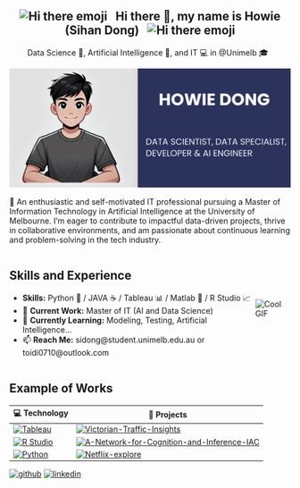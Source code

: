 <div align="center">
  <h2>
    <img src="https://user-images.githubusercontent.com/74038190/213844263-a8897a51-32f4-4b3b-b5c2-e1528b89f6f3.png" width="50px" alt="Hi there emoji" /> 
    &nbsp; Hi there 👋, my name is Howie (Sihan Dong) &nbsp; 
    <img src="https://user-images.githubusercontent.com/74038190/213844263-a8897a51-32f4-4b3b-b5c2-e1528b89f6f3.png" width="50px" alt="Hi there emoji" />
  </h2>
</div>

<div align="center">
  <p>
    Data Science 🔢, Artificial Intelligence 🧠, and IT 💻 in @Unimelb 🎓 &nbsp;
  </p>
</div>


![Profile Photo](./profile_photo.png)

🚀 An enthusiastic and self-motivated IT professional pursuing a Master of Information Technology in Artificial Intelligence at the University of Melbourne. I’m eager to contribute to impactful data-driven projects, thrive in collaborative environments, and am passionate about continuous learning and problem-solving in the tech industry.


<div style="display: flex; align-items: center; justify-content: space-between;">

<!-- Left Section: Skills and Intro -->
<div>
  <h2>Skills and Experience</h2>
  <ul>
    <li><strong>Skills:</strong> Python 🐍 / JAVA ☕ / Tableau 📊 / Matlab 📐 / R Studio 📈</li>
    <li>🔭 <strong>Current Work:</strong> Master of IT (AI and Data Science)</li>
    <li>🌱 <strong>Currently Learning:</strong> Modeling, Testing, Artificial Intelligence...</li>
    <li>📫 <strong>Reach Me:</strong> sidong@student.unimelb.edu.au or toidi0710@outlook.com</li>
  </ul>
</div>

<!-- Right Section: GIF -->
<div>
  <img src="https://github.com/Anmol-Baranwal/Cool-GIFs-For-GitHub/assets/74038190/993370af-11f4-48e7-9e0d-e5b79c2e7890" alt="Cool GIF" width="400">
</div>

</div>



## Example of Works
<!-- START OF PROFILE STACK, DO NOT REMOVE -->
| 💻 **Technology** | 🚀 **Projects** |
| - | - |
|[![Tableau](https://img.shields.io/static/v1?label=&message=Tableau&color=E97627&logo=tableau&logoColor=FFFFFF)](https://www.tableau.com/)|[![Victorian-Traffic-Insights](https://img.shields.io/static/v1?label=&message=Victorian-Traffic-Insights&color=000605&logo=github&logoColor=FFFFFF&labelColor=000605)](https://github.com/HowieSihanDong/Victorian-Traffic-Insights-Tableau-Visualization.git)|
|[![R Studio](https://img.shields.io/static/v1?label=&message=R%20Studio&color=75AADB&logo=rstudio&logoColor=FFFFFF)](https://www.rstudio.com/)|[![A-Network-for-Cognition-and-Inference-IAC](https://img.shields.io/static/v1?label=&message=A-Network-for-Cognition-and-Inference-IAC&color=000605&logo=github&logoColor=FFFFFF&labelColor=000605)](https://github.com/HowieSihanDong/A-Network-for-Cognition-and-Inference-IAC.git)|
|[![Python](https://img.shields.io/static/v1?label=&message=Python&color=3776AB&logo=python&logoColor=FFFFFF)](https://www.python.org/)|[![Netflix-explore](https://img.shields.io/static/v1?label=&message=Netflix-explore&color=E50914&logo=netflix&logoColor=FFFFFF)](https://github.com/HowieSihanDong/Netflix.git)|


<!-- END OF PROFILE STACK, DO NOT REMOVE -->



[<img src='https://cdn.jsdelivr.net/npm/simple-icons@3.0.1/icons/github.svg' alt='github' height='40'>](https://github.com/HowieSihanDong)  [<img src='https://cdn.jsdelivr.net/npm/simple-icons@3.0.1/icons/linkedin.svg' alt='linkedin' height='40'>](https://www.linkedin.com/in/www.linkedin.com/in/howie-sihan-dong/)  

